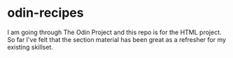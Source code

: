 # odin-recipes

I am going through The Odin Project and this repo is for the HTML project. 
So far I've felt that the section material has been great as a refresher for my existing skillset.